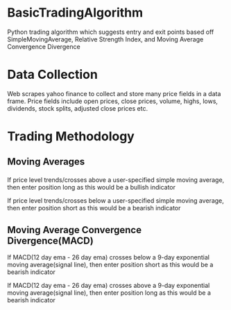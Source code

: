 # BasicTradingAlgorithm
Python trading algorithm which suggests entry and exit points based off SimpleMovingAverage, Relative Strength Index, and Moving Average Convergence Divergence

<h1> 
Data Collection
</h1>
Web scrapes yahoo finance to collect and store many price fields in a data frame. Price fields include open prices, close prices, volume, highs, lows, dividends, stock splits, adjusted close prices etc.

<h1>
Trading Methodology
</h1>

<h2>

Moving Averages

</h2>

If price level trends/crosses above a user-specified simple moving average, then enter position long as this would be a bullish indicator

If price level trends/crosses below a user-specified simple moving average, then enter position short as this would be a bearish indicator

<h2>
Moving Average Convergence Divergence(MACD)
</h2>
If MACD(12 day ema - 26 day ema) crosses below a 9-day exponential moving average(signal line), then enter position short as this would be a bearish indicator

If MACD(12 day ema - 26 day ema) crosses above a 9-day exponential moving average(signal line), then enter position long as this would be a bearish indicator  
